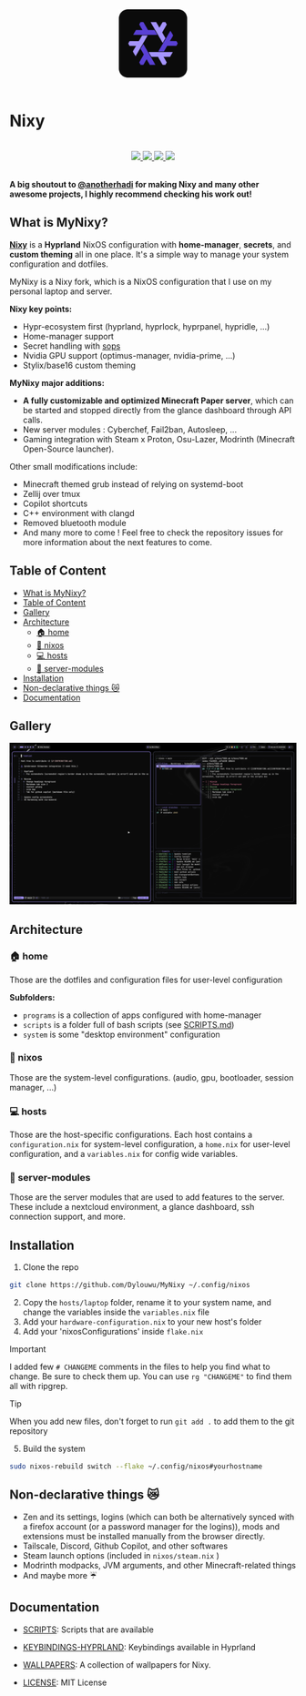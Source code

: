 [//]: # (This file is autogenerated)
<div align="center">
    <img src="https://raw.githubusercontent.com/Dylouwu/MyNixy/main/.github/assets/logo.png" width="120px" />
</div>

<br>

# Nixy

<br>
<div align="center">
    <a href="https://github.com/Dylouwu/MyNixy/stargazers">
        <img src="https://img.shields.io/github/stars/Dylouwu/MyNixy?color=A594FD&labelColor=0b0b0b&style=for-the-badge&logo=starship&logoColor=A594FD">
    </a>
    <a href="https://github.com/Dylouwu/MyNixy/">
        <img src="https://img.shields.io/github/repo-size/Dylouwu/MyNixy?color=A594FD&labelColor=0b0b0b&style=for-the-badge&logo=github&logoColor=A594FD">
    </a>
    <a href="https://nixos.org">
        <img src="https://img.shields.io/badge/NixOS-unstable-blue.svg?style=for-the-badge&labelColor=0b0b0b&logo=NixOS&logoColor=A594FD&color=A594FD">
    </a>
    <a href="https://github.com/Dylouwu/MyNixy/blob/main/LICENSE">
        <img src="https://img.shields.io/static/v1.svg?style=for-the-badge&label=License&message=MIT&colorA=0b0b0b&colorB=A594FD&logo=unlicense&logoColor=A594FD"/>
    </a>
</div>
<br>

**A big shoutout to [@anotherhadi](https://www.github.com/anotherhadi) for making Nixy and many other awesome projects, I highly recommend checking his work out!**

## What is MyNixy?

**[Nixy](https://github.com/anotherhadi/nixy)** is a **Hyprland** NixOS configuration with **home-manager**, **secrets**, and **custom theming** all in one place.
It's a simple way to manage your system configuration and dotfiles.

MyNixy is a Nixy fork, which is a NixOS configuration that I use on my personal laptop and server.

**Nixy key points:**

- Hypr-ecosystem first (hyprland, hyprlock, hyprpanel, hypridle, ...)
- Home-manager support
- Secret handling with [sops](https://https://github.com/Mic92/sops-nix)
- Nvidia GPU support (optimus-manager, nvidia-prime, ...)
- Stylix/base16 custom theming

**MyNixy major additions:**

- **A fully customizable and optimized Minecraft Paper server**, which can be started and stopped directly from the glance dashboard through API calls.
- New server modules : Cyberchef, Fail2ban, Autosleep, ...
- Gaming integration with Steam x Proton, Osu-Lazer, Modrinth (Minecraft Open-Source launcher).

Other small modifications include:

- Minecraft themed grub instead of relying on systemd-boot
- Zellij over tmux
- Copilot shortcuts
- C++ environment with clangd
- Removed bluetooth module
- And many more to come ! Feel free to check the repository issues for more information about the next features to come.

## Table of Content

- [What is MyNixy?](#what-is-mynixy)
- [Table of Content](#table-of-content)
- [Gallery](#gallery)
- [Architecture](#architecture)
  - [🏠 home](#-home)
  - [🐧 nixos](#-nixos)
  - [💻 hosts](#-hosts)
  - [💾 server-modules](#-server-modules)
- [Installation](#installation)
- [Non-declarative things 😿](#non-declarative-things-)
- [Documentation](#documentation)

## Gallery

![nvim, lazygit](.github/assets/nixy/3.png)

## Architecture

### 🏠 home

Those are the dotfiles and configuration files for user-level configuration

**Subfolders:**

- `programs` is a collection of apps configured with home-manager
- `scripts` is a folder full of bash scripts (see [SCRIPTS.md](docs/SCRIPTS.md))
- `system` is some "desktop environment" configuration

### 🐧 nixos

Those are the system-level configurations. (audio, gpu, bootloader, session manager, ...)

### 💻 hosts

Those are the host-specific configurations.
Each host contains a `configuration.nix` for system-level configuration, a `home.nix` for user-level configuration, and a `variables.nix` for config wide variables.

### 💾 server-modules

Those are the server modules that are used to add features to the server. These include a nextcloud environment, a glance dashboard, ssh connection support, and more. 

## Installation

1. Clone the repo

```sh
git clone https://github.com/Dylouwu/MyNixy ~/.config/nixos
```

2. Copy the `hosts/laptop` folder, rename it to your system name, and change the variables inside the `variables.nix` file
3. Add your `hardware-configuration.nix` to your new host's folder
4. Add your 'nixosConfigurations' inside `flake.nix`

> [!Important]
> I added few `# CHANGEME` comments in the files to help you find what to change. Be sure to check them up.
> You can use `rg "CHANGEME"` to find them all with ripgrep.

> [!TIP]
> When you add new files, don't forget to run `git add .` to add them to the git repository

5. Build the system

```sh
sudo nixos-rebuild switch --flake ~/.config/nixos#yourhostname
```

## Non-declarative things 😿

- Zen and its settings, logins (which can both be alternatively synced with a firefox account (or a password manager for the logins)), mods and extensions must be installed manually from the browser directly.
- Tailscale, Discord, Github Copilot, and other softwares
- Steam launch options (included in `nixos/steam.nix` )
- Modrinth modpacks, JVM arguments, and other Minecraft-related things
- And maybe more ☔

## Documentation

- [SCRIPTS](docs/SCRIPTS.md): Scripts that are available
- [KEYBINDINGS-HYPRLAND](docs/KEYBINDINGS-HYPRLAND.md): Keybindings available in Hyprland
- [WALLPAPERS](https://github.com/anotherhadi/awesome-wallpapers): A collection of wallpapers for Nixy.

- [LICENSE](LICENSE): MIT License
